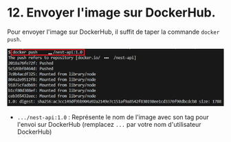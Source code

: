 # 12. Envoyer l'image sur DockerHub.

Pour envoyer l'image sur DockerHub, il suffit de taper la commande `docker push`.

![](./assets/cli.png)

- `.../nest-api:1.0` : Représente le nom de l'image avec son tag pour l'envoi sur DockerHub (remplacez `...` par votre nom d'utilisateur DockerHub)